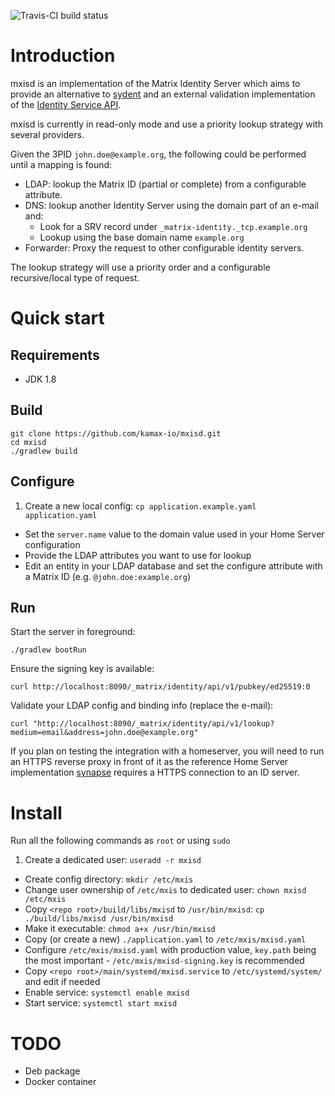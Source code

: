 ![Travis-CI build status](https://travis-ci.org/kamax-io/mxisd.svg?branch=master)

# Introduction
mxisd is an implementation of the Matrix Identity Server which aims to provide an alternative
to [sydent](https://github.com/matrix-org/sydent) and an external validation implementation of the
[Identity Service API](http://matrix.org/docs/spec/identity_service/unstable.html).

mxisd is currently in read-only mode and use a priority lookup strategy with several providers.

Given the 3PID `john.doe@example.org`, the following could be performed until a mapping is found:
- LDAP: lookup the Matrix ID (partial or complete) from a configurable attribute.
- DNS: lookup another Identity Server using the domain part of an e-mail and:
  - Look for a SRV record under `_matrix-identity._tcp.example.org`
  - Lookup using the base domain name `example.org`
- Forwarder: Proxy the request to other configurable identity servers.

The lookup strategy will use a priority order and a configurable recursive/local type of request.

# Quick start
## Requirements
- JDK 1.8

## Build
```
git clone https://github.com/kamax-io/mxisd.git
cd mxisd
./gradlew build
```

## Configure
1. Create a new local config: `cp application.example.yaml application.yaml`
- Set the `server.name` value to the domain value used in your Home Server configuration
- Provide the LDAP attributes you want to use for lookup
- Edit an entity in your LDAP database and set the configure attribute with a Matrix ID (e.g. `@john.doe:example.org`)

## Run
Start the server in foreground:
```
./gradlew bootRun
```

Ensure the signing key is available:
```
curl http://localhost:8090/_matrix/identity/api/v1/pubkey/ed25519:0
```

Validate your LDAP config and binding info (replace the e-mail):
```
curl "http://localhost:8090/_matrix/identity/api/v1/lookup?medium=email&address=john.doe@example.org"
```

If you plan on testing the integration with a homeserver, you will need to run an HTTPS reverse proxy in front of it
as the reference Home Server implementation [synapse](https://github.com/matrix-org/synapse) requires a HTTPS connection
to an ID server.

# Install
Run all the following commands as `root` or using `sudo`

1. Create a dedicated user: `useradd -r mxisd`
- Create config directory: `mkdir /etc/mxis`
- Change user ownership of `/etc/mxis` to dedicated user: `chown mxisd /etc/mxis`
- Copy `<repo root>/build/libs/mxisd` to `/usr/bin/mxisd`: `cp ./build/libs/mxisd /usr/bin/mxisd`
- Make it executable: `chmod a+x /usr/bin/mxisd`
- Copy (or create a new) `./application.yaml` to `/etc/mxis/mxisd.yaml`
- Configure `/etc/mxis/mxisd.yaml` with production value, `key.path` being the most important - `/etc/mxis/mxisd-signing.key` is recommended
- Copy `<repo root>/main/systemd/mxisd.service` to `/etc/systemd/system/` and edit if needed
- Enable service: `systemctl enable mxisd`
- Start service: `systemctl start mxisd`

# TODO
- Deb package
- Docker container

